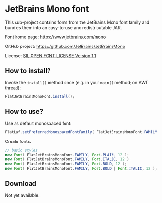 JetBrains Mono font
===================

This sub-project contains fonts from the JetBrains Mono font family and bundles
them into an easy-to-use and redistributable JAR.

Font home page: https://www.jetbrains.com/mono

GitHub project: https://github.com/JetBrains/JetBrainsMono

License:
[SIL OPEN FONT LICENSE Version 1.1](src/main/resources/com/formdev/flatlaf/fonts/jetbrains_mono/OFL.txt)


How to install?
---------------

Invoke the `install()` method once (e.g. in your `main()` method; on AWT
thread):

~~~java
FlatJetBrainsMonoFont.install();
~~~


How to use?
-----------

Use as default monospaced font:

~~~java
FlatLaf.setPreferredMonospacedFontFamily( FlatJetBrainsMonoFont.FAMILY );
~~~

Create fonts:

~~~java
// basic styles
new Font( FlatJetBrainsMonoFont.FAMILY, Font.PLAIN, 12 );
new Font( FlatJetBrainsMonoFont.FAMILY, Font.ITALIC, 12 );
new Font( FlatJetBrainsMonoFont.FAMILY, Font.BOLD, 12 );
new Font( FlatJetBrainsMonoFont.FAMILY, Font.BOLD | Font.ITALIC, 12 );
~~~


Download
--------

Not yet available.

<!--

FlatLaf Fonts binaries are available on **Maven Central**.

If you use Maven or Gradle, add a dependency with following coordinates to your
build script:

    groupId:     com.formdev
    artifactId:  flatlaf-fonts-jetbrains-mono
    version:     (see button below)

Otherwise download `flatlaf-fonts-jetbrains-mono-<version>.jar` here:

[![Maven Central](https://maven-badges.herokuapp.com/maven-central/com.formdev/flatlaf-fonts-jetbrains-mono/badge.svg?style=flat-square&color=007ec6)](https://maven-badges.herokuapp.com/maven-central/com.formdev/flatlaf-fonts-jetbrains-mono)

-->
